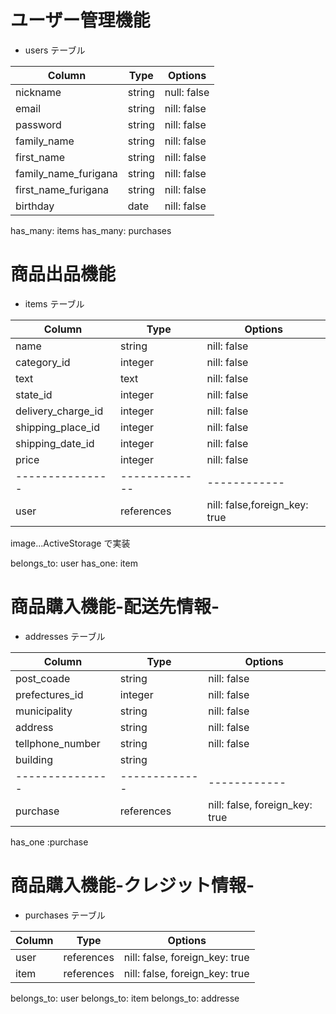 # ユーザー管理機能

- users テーブル

| Column               | Type   | Options     |
| -------------------- | ------ | ----------- |
| nickname             | string | null: false |
| email                | string | nill: false |
| password             | string | nill: false |
| family_name          | string | nill: false |
| first_name           | string | nill: false |
| family_name_furigana | string | nill: false |
| first_name_furigana  | string | nill: false |
| birthday             | date   | nill: false |

has_many: items
has_many: purchases

# 商品出品機能

- items テーブル

| Column             | Type          | Options                       |
| ------------------ | ------------- | ----------------------------- |
| name               | string        | nill: false                   |
| category_id        | integer       | nill: false                   |
| text               | text          | nill: false                   |
| state_id           | integer       | nill: false                   |
| delivery_charge_id | integer       | nill: false                   |
| shipping_place_id  | integer       | nill: false                   |
| shipping_date_id   | integer       | nill: false                   |
| price              | integer       | nill: false                   |
| ---------------    | ------------- | ------------                  |
| user               | references    | nill: false,foreign_key: true |

image...ActiveStorage で実装

belongs_to: user
has_one: item

# 商品購入機能-配送先情報-

- addresses テーブル

| Column           | Type          | Options                        |
| ---------------- | ------------- | ------------------------------ |
| post_coade       | string        | nill: false                    |
| prefectures_id   | integer       | nill: false                    |
| municipality     | string        | nill: false                    |
| address          | string        | nill: false                    |
| tellphone_number | string        | nill: false                    |
| building         | string        |                                |
| ---------------  | ------------- | ------------                   |
| purchase         | references    | nill: false, foreign_key: true |

has_one :purchase

# 商品購入機能-クレジット情報-

- purchases テーブル

| Column | Type       | Options                        |
| ------ | ---------- | ------------------------------ |
| user   | references | nill: false, foreign_key: true |
| item   | references | nill: false, foreign_key: true |

belongs_to: user
belongs_to: item
belongs_to: addresse
